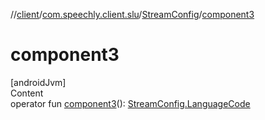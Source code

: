 //[client](../../index.md)/[com.speechly.client.slu](../index.md)/[StreamConfig](index.md)/[component3](component3.md)



# component3  
[androidJvm]  
Content  
operator fun [component3](component3.md)(): [StreamConfig.LanguageCode](-language-code/index.md)  



